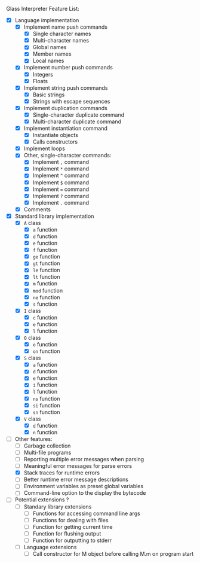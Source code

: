 Glass Interpreter Feature List:

- [x] Language implementation
    - [x] Implement name push commands
        - [x] Single character names
        - [x] Multi-character names
        - [x] Global names
        - [x] Member names
        - [x] Local names
    - [x] Implement number push commands
        - [x] Integers
        - [x] Floats
    - [x] Implement string push commands
        - [x] Basic strings
        - [x] Strings with escape sequences
    - [x] Implement duplication commands
        - [x] Single-character duplicate command
        - [x] Multi-character duplicate command
    - [x] Implement instantiation command
        - [x] Instantiate objects
        - [x] Calls constructors
    - [x] Implement loops
    - [x] Other, single-character commands:
        - [x] Implement `,` command
        - [x] Implement `*` command
        - [x] Implement `^` command
        - [x] Implement `$` command
        - [x] Implement `=` command
        - [x] Implement `?` command
        - [x] Implement `.` command
    - [x] Comments
- [x] Standard library implementation
    - [x] `A` class
        - [x] `a` function
        - [x] `d` function
        - [x] `e` function
        - [x] `f` function
        - [x] `ge` function
        - [x] `gt` function
        - [x] `le` function
        - [x] `lt` function
        - [x] `m` function
        - [x] `mod` function
        - [x] `ne` function
        - [x] `s` function
    - [x] `I` class
        - [x] `c` function
        - [x] `e` function
        - [x] `l` function
    - [x] `O` class
        - [x] `o` function
        - [x] `on` function
    - [x] `S` class
        - [x] `a` function
        - [x] `d` function
        - [x] `e` function
        - [x] `i` function
        - [x] `l` function
        - [x] `ns` function
        - [x] `si` function
        - [x] `sn` function
    - [x] `V` class
        - [x] `d` function
        - [x] `n` function
- [ ] Other features:
    - [ ] Garbage collection
    - [ ] Multi-file programs
    - [ ] Reporting multiple error messages when parsing
    - [ ] Meaningful error messages for parse errors
    - [x] Stack traces for runtime errors
    - [ ] Better runtime error message descriptions
    - [ ] Environment variables as preset global variables
    - [ ] Command-line option to the display the bytecode
- [ ] Potential extensions ?
    - [ ] Standary library extensions
        - [ ] Functions for accessing command line args
        - [ ] Functions for dealing with files
        - [ ] Function for getting current time
        - [ ] Function for flushing output
        - [ ] Function for outputting to stderr
    - [ ] Language extensions
        - [ ] Call constructor for M object before calling M.m on program start
